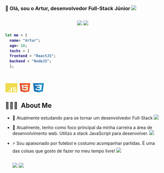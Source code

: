 ### 👋 Olá, sou o Artur, desenvolvedor Full-Stack Júnior <img src="https://media.giphy.com/media/mGcNjsfWAjY5AEZNw6/giphy.gif" width="50">

##


<div align="center">
  <img height="180em" src="https://github-readme-stats.vercel.app/api?username=MagalhaesArtur&show_icons=true&theme=dracula&include_all_commits=true&count_private=true">
  <img height="180em" src="https://github-readme-stats.vercel.app/api/top-langs/?username=MagalhaesArtur&layout=compact&langs_count=7&theme=dracula">
 </div>
 
 <h4>
  
```nix
let me = {
  name= "Artur";
  age= 18;
  techs = {
  frontend = "ReactJS";
  backend = "NodeJS";
  };
```
</h4>
  
 ##
 
 <div style="display: inline_block"><br>
  <img align="center" alt="Artur-Js" height="30" width="40" src="https://raw.githubusercontent.com/devicons/devicon/master/icons/javascript/javascript-plain.svg">
  <img align="center" alt="Artur-HTML" height="30" width="40" src="https://raw.githubusercontent.com/devicons/devicon/master/icons/html5/html5-original.svg">
  <img align="center" alt="Artur-CSS" height="30" width="40" src="https://raw.githubusercontent.com/devicons/devicon/master/icons/css3/css3-original.svg">
</div>

##

<h2> 👨🏻‍💻 &nbsp;About Me </h2>

- 🌱 Atualmente estudando para se tornar um desenvolvedor Full-Stack <img src="https://media.giphy.com/media/fYSnHlufseco8Fh93Z/giphy.gif" width="30">
- 💬 Atualmente, tenho como foco principal da minha carreira a área de desenvolvimento web. Utilizo a stack JavaScript para desenvolver. <img src="https://media.giphy.com/media/WUlplcMpOCEmTGBtBW/giphy.gif" width="30">
- ⚡ Sou apaixonado por futebol e costumo acompanhar partidas. É uma das coisas que gosto de fazer no meu tempo livre! <img src="https://media.giphy.com/media/VgCDAzcKvsR6OM0uWg/giphy.gif" width="50">

  ##
  
 
  <div> 
  <a href = "mailto:joaoartur4590@gmail.com"><img src="https://img.shields.io/badge/-Gmail-%23333?style=for-the-badge&logo=gmail&logoColor=white" target="_blank"></a>
  <a href="https://www.linkedin.com/in/magalhesartur/" target="_blank"><img src="https://img.shields.io/badge/-LinkedIn-%230077B5?style=for-the-badge&logo=linkedin&logoColor=white" target="_blank"></a> 
 
</div>


